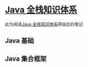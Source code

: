 # [Java 全栈知识体系](https://pdai.tech/)

此为阅读[Java 全栈知识体系](https://pdai.tech/)网站后的笔记

## Java 基础

## Java 集合框架
